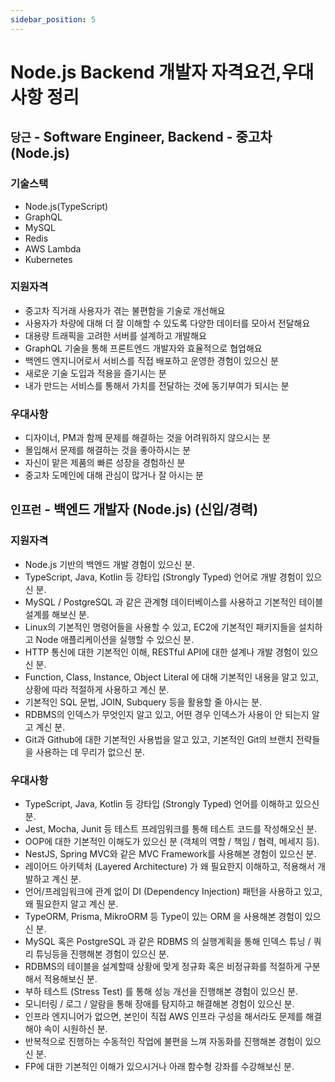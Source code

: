 ```yaml
---
sidebar_position: 5
---
```


# Node.js Backend 개발자 자격요건,우대사항 정리

<head>
  <meta name="keywords" content="프론트엔드 개발자 자격요건, 프론트엔드 개발자 기술스택, FE개발자 React"/>
</head>



## `당근` - Software Engineer, Backend - 중고차 (Node.js)  

### 기술스택
- Node.js(TypeScript)
- GraphQL
- MySQL
- Redis
- AWS Lambda
- Kubernetes


### 지원자격

- 중고차 직거래 사용자가 겪는 불편함을 기술로 개선해요
- 사용자가 차량에 대해 더 잘 이해할 수 있도록 다양한 데이터를 모아서 전달해요
- 대용량 트래픽을 고려한 서버를 설계하고 개발해요
- GraphQL 기술을 통해 프론트엔드 개발자와 효율적으로 협업해요
- 백엔드 엔지니어로서 서비스를 직접 배포하고 운영한 경험이 있으신 분
- 새로운 기술 도입과 적용을 즐기시는 분
- 내가 만드는 서비스를 통해서 가치를 전달하는 것에 동기부여가 되시는 분

### 우대사항

- 디자이너, PM과 함께 문제를 해결하는 것을 어려워하지 않으시는 분
- 몰입해서 문제를 해결하는 것을 좋아하시는 분
- 자신이 맡은 제품의 빠른 성장을 경험하신 분
- 중고차 도메인에 대해 관심이 많거나 잘 아시는 분
 


## `인프런` - 백엔드 개발자 (Node.js) (신입/경력)

### 지원자격

- Node.js 기반의 백엔드 개발 경험이 있으신 분.   
- TypeScript, Java, Kotlin 등 강타입 (Strongly Typed) 언어로 개발 경험이 있으신 분.   
- MySQL / PostgreSQL 과 같은 관계형 데이터베이스를 사용하고 기본적인 테이블 설계를 해보신 분.   
- Linux의 기본적인 명령어들을 사용할 수 있고, EC2에 기본적인 패키지들을 설치하고 Node 애플리케이션을 실행할 수 있으신 분.   
- HTTP 통신에 대한 기본적인 이해, RESTful API에 대한 설계나 개발 경험이 있으신 분.   
- Function, Class, Instance, Object Literal 에 대해 기본적인 내용을 알고 있고, 상황에 따라 적절하게 사용하고 계신 분.   
- 기본적인 SQL 문법, JOIN, Subquery 등을 활용할 줄 아시는 분.   
- RDBMS의 인덱스가 무엇인지 알고 있고, 어떤 경우 인덱스가 사용이 안 되는지 알고 계신 분.   
- Git과 Github에 대한 기본적인 사용법을 알고 있고, 기본적인 Git의 브랜치 전략들을 사용하는 데 무리가 없으신 분.   

### 우대사항

- TypeScript, Java, Kotlin 등 강타입 (Strongly Typed) 언어를 이해하고 있으신 분. 
- Jest, Mocha, Junit 등 테스트 프레임워크를 통해 테스트 코드를 작성해오신 분. 
- OOP에 대한 기본적인 이해도가 있으신 분 (객체의 역할 / 책임 / 협력, 메세지 등). 
- NestJS, Spring MVC와 같은 MVC Framework를 사용해본 경험이 있으신 분. 
- 레이어드 아키텍처 (Layered Architecture) 가 왜 필요한지 이해하고, 적용해서 개발하고 계신 분. 
- 언어/프레임워크에 관계 없이 DI (Dependency Injection) 패턴을 사용하고 있고, 왜 필요한지 알고 계신 분. 
- TypeORM, Prisma, MikroORM 등 Type이 있는 ORM 을 사용해본 경험이 있으신 분. 
- MySQL 혹은 PostgreSQL 과 같은 RDBMS 의 실행계획을 통해 인덱스 튜닝 / 쿼리 튜닝등을 진행해본 경험이 있으신 분. 
- RDBMS의 테이블을 설계할때 상황에 맞게 정규화 혹은 비정규화를 적절하게 구분해서 적용해보신 분. 
- 부하 테스트 (Stress Test) 를 통해 성능 개선을 진행해본 경험이 있으신 분. 
- 모니터링 / 로그 / 알람을 통해 장애를 탐지하고 해결해본 경험이 있으신 분. 
- 인프라 엔지니어가 없으면, 본인이 직접 AWS 인프라 구성을 해서라도 문제를 해결해야 속이 시원하신 분. 
- 반복적으로 진행하는 수동적인 작업에 불편을 느껴 자동화를 진행해본 경험이 있으신 분. 
- FP에 대한 기본적인 이해가 있으시거나 아래 함수형 강좌를 수강해보신 분. 


